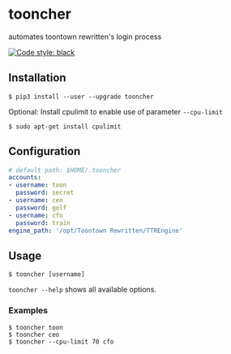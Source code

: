 # tooncher
automates toontown rewritten's login process

[![Code style: black](https://img.shields.io/badge/code%20style-black-000000.svg)](https://github.com/psf/black)

## Installation

    $ pip3 install --user --upgrade tooncher

Optional: Install cpulimit to enable use of parameter `--cpu-limit`

    $ sudo apt-get install cpulimit

## Configuration

```yaml
# default path: $HOME/.tooncher
accounts:
- username: toon
  password: secret
- username: ceo
  password: golf
- username: cfo
  password: train
engine_path: '/opt/Toontown Rewritten/TTREngine'
```

## Usage

```
$ tooncher [username]
```

`tooncher --help` shows all available options.

### Examples

```
$ tooncher toon
$ tooncher ceo
$ tooncher --cpu-limit 70 cfo
```
